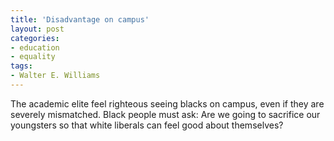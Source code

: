 ```yaml
---
title: 'Disadvantage on campus'
layout: post
categories:
- education
- equality
tags:
- Walter E. Williams
---
```


The academic elite feel righteous seeing blacks on campus, even if they are severely mismatched. Black people must ask: Are we going to sacrifice our youngsters so that white liberals can feel good about themselves?